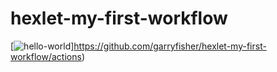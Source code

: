 # hexlet-my-first-workflow
[![hello-world](https://github.com/garryfisher/hexlet-my-first-workflow/workflows/hello-world.yml/badge.svg)]https://github.com/garryfisher/hexlet-my-first-workflow/actions)
